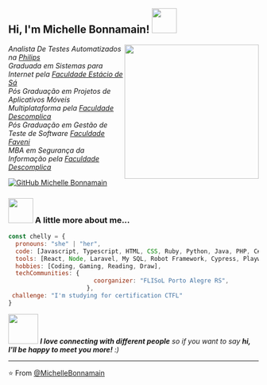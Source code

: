 
<h2> Hi, I'm Michelle Bonnamain! <img src="https://media.giphy.com/media/mGcNjsfWAjY5AEZNw6/giphy.gif" width="50"></h2>
<img align='right' src="https://media.giphy.com/media/dsdKSJjWGaWZw8tgTo/giphy.gif" width="270">
<p><em>Analista De Testes Automatizados na <a href="https://www.philips.com.br//">Philips</a><br />
Graduada em Sistemas para Internet pela <a href="https://estacio.br/">Faculdade Estácio de Sá</a><br />
Pós Graduação em Projetos de Aplicativos Móveis Multiplataforma pela <a href="https://descomplica.br/">Faculdade Descomplica</a><br />
Pós Graduação em Gestão de Teste de Software <a href="https://faveni.br/">Faculdade Faveni</a><br />
MBA em Segurança da Informação pela <a href="https://descomplica.br/">Faculdade Descomplica</a><br />
</p> </em>

[![GitHub Michelle Bonnamain](https://img.shields.io/github/followers/bonnamainmichelle?label=follow&style=social)](https://github.com/bonnamainmichelle)

### <img src="https://media.giphy.com/media/VgCDAzcKvsR6OM0uWg/giphy.gif" width="50"> A little more about me...  

```javascript
const chelly = {
  pronouns: "she" | "her",
  code: [Javascript, Typescript, HTML, CSS, Ruby, Python, Java, PHP, C#, SQL],
  tools: [React, Node, Laravel, My SQL, Robot Framework, Cypress, Playwright],
  hobbies: [Coding, Gaming, Reading, Draw],
  techCommunities: {
                        coorganizer: "FLISoL Porto Alegre RS",
                      },
 challenge: "I'm studying for certification CTFL"
}
```

<img src="https://media.giphy.com/media/LnQjpWaON8nhr21vNW/giphy.gif" width="60"> <em><b>I love connecting with different people</b> so if you want to say <b>hi, I'll be happy to meet you more!</b> :)</em>

---

⭐️ From [@MichelleBonnamain](https://github.com/bonnamainmichelle)
